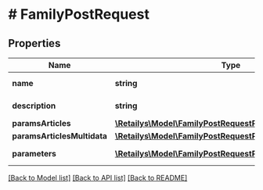 # # FamilyPostRequest

## Properties

Name | Type | Description | Notes
------------ | ------------- | ------------- | -------------
**name** | **string** | Family name. | [optional]
**description** | **string** | Family description. | [optional]
**paramsArticles** | [**\Retailys\Model\FamilyPostRequestParamsArticles**](FamilyPostRequestParamsArticles.md) |  | [optional]
**paramsArticlesMultidata** | [**\Retailys\Model\FamilyPostRequestParamsArticlesMultidata**](FamilyPostRequestParamsArticlesMultidata.md) |  | [optional]
**parameters** | [**\Retailys\Model\FamilyPostRequestParameters[]**](FamilyPostRequestParameters.md) | Family parameters. | [optional]

[[Back to Model list]](../../README.md#models) [[Back to API list]](../../README.md#endpoints) [[Back to README]](../../README.md)
